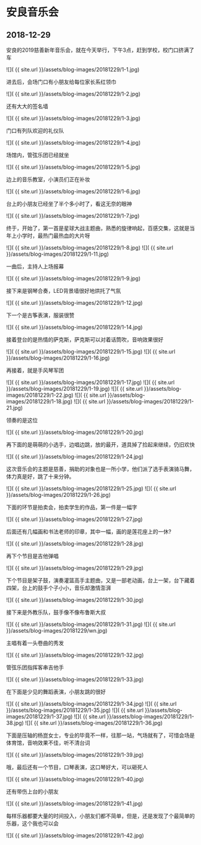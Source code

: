 安良音乐会
===========

2018-12-29
-----------

安良的2019慈善新年音乐会，就在今天举行，下午3点，赶到学校，校门口挤满了车

![]( {{ site.url }}/assets/blog-images/20181229/1-1.jpg)

进去后，会场门口有小朋友给每位家长系红领巾

![]( {{ site.url }}/assets/blog-images/20181229/1-2.jpg)

还有大大的签名墙

![]( {{ site.url }}/assets/blog-images/20181229/1-3.jpg)

门口有列队欢迎的礼仪队

![]( {{ site.url }}/assets/blog-images/20181229/1-4.jpg)

场馆内，管弦乐团已经就坐

![]( {{ site.url }}/assets/blog-images/20181229/1-5.jpg)

边上的音乐教室，小演员们正在补妆

![]( {{ site.url }}/assets/blog-images/20181229/1-6.jpg)

台上的小朋友已经坐了半个多小时了，看这无奈的眼神

![]( {{ site.url }}/assets/blog-images/20181229/1-7.jpg)

终于，开始了，第一首是星球大战主题曲，熟悉的旋律响起，百感交集，这就是当年上小学时，最热门最热血的大片呀

![]( {{ site.url }}/assets/blog-images/20181229/1-8.jpg)
![]( {{ site.url }}/assets/blog-images/20181229/1-11.jpg)

一曲后，主持人上场报幕

![]( {{ site.url }}/assets/blog-images/20181229/1-9.jpg)

接下来是钢琴合奏，LED背景墙很好地烘托了气氛

![]( {{ site.url }}/assets/blog-images/20181229/1-12.jpg)

下一个是古筝表演，服装很赞

![]( {{ site.url }}/assets/blog-images/20181229/1-14.jpg)

接着登台的是热情的萨克斯，萨克斯可以对着话筒吹，音响效果很好

![]( {{ site.url }}/assets/blog-images/20181229/1-15.jpg)
![]( {{ site.url }}/assets/blog-images/20181229/1-16.jpg)

再接着，就是手风琴军团

![]( {{ site.url }}/assets/blog-images/20181229/1-17.jpg)
![]( {{ site.url }}/assets/blog-images/20181229/1-19.jpg)
![]( {{ site.url }}/assets/blog-images/20181229/1-22.jpg)
![]( {{ site.url }}/assets/blog-images/20181229/1-18.jpg)
![]( {{ site.url }}/assets/blog-images/20181229/1-21.jpg)

领奏的是这位

![]( {{ site.url }}/assets/blog-images/20181229/1-20.jpg)

再下面的是萌萌的小选手，边唱边跳，放的最开，道具掉了捡起来继续，仍旧欢快

![]( {{ site.url }}/assets/blog-images/20181229/1-24.jpg)

这次音乐会的主题是慈善，捐助的对象也是一所小学，他们派了选手表演骑马舞，体力真是好，跳了十来分钟。

![]( {{ site.url }}/assets/blog-images/20181229/1-25.jpg)
![]( {{ site.url }}/assets/blog-images/20181229/1-26.jpg)

下面的环节是拍卖会，拍卖学生的作品，第一件是一幅字

![]( {{ site.url }}/assets/blog-images/20181229/1-27.jpg)

后面还有几幅画和书法老师的印章，其中一幅，画的是莲花座上的一休?

![]( {{ site.url }}/assets/blog-images/20181229/1-28.jpg)

再下个节目是吉他弹唱

![]( {{ site.url }}/assets/blog-images/20181229/1-29.jpg)

下个节目是架子鼓，演奏灌篮高手主题曲，又是一部老动画，台上一架，台下藏着四架，台上的鼓手个子小小，音乐却激情澎湃

![]( {{ site.url }}/assets/blog-images/20181229/1-30.jpg)

接下来是外教乐队，鼓手像不像布鲁斯大叔

![]( {{ site.url }}/assets/blog-images/20181229/1-31.jpg)
![]( {{ site.url }}/assets/blog-images/20181229/wn.jpg)

主唱有着一头卷曲的秀发

![]( {{ site.url }}/assets/blog-images/20181229/1-32.jpg)

管弦乐团指挥客串吉他手

![]( {{ site.url }}/assets/blog-images/20181229/1-33.jpg)

在下面是少见的舞蹈表演，小朋友跳的很好

![]( {{ site.url }}/assets/blog-images/20181229/1-34.jpg)
![]( {{ site.url }}/assets/blog-images/20181229/1-35.jpg)
![]( {{ site.url }}/assets/blog-images/20181229/1-37.jpg)
![]( {{ site.url }}/assets/blog-images/20181229/1-38.jpg)
![]( {{ site.url }}/assets/blog-images/20181229/1-36.jpg)

下面是压轴的杨崑女士，专业的毕竟不一样，往那一站，气场就有了，可惜会场是体育馆，音响效果不佳，听不清台词

![]( {{ site.url }}/assets/blog-images/20181229/1-39.jpg)

哦，最后还有一个节目，口琴表演，这口琴好大，可以砸死人

![]( {{ site.url }}/assets/blog-images/20181229/1-40.jpg)

还有带伤上台的小朋友

![]( {{ site.url }}/assets/blog-images/20181229/1-41.jpg)

每样乐器都要大量的时间投入，小朋友们都不简单，但是，还是发现了个最简单的乐器，这个我也可以会

![]( {{ site.url }}/assets/blog-images/20181229/1-42.jpg)